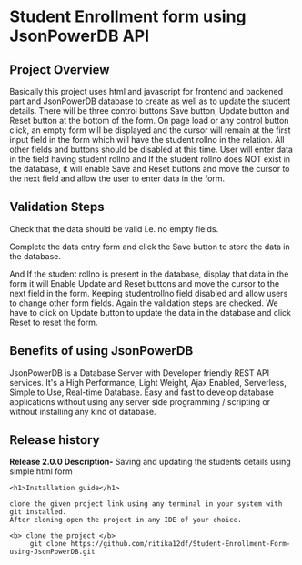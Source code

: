 <h1> Student Enrollment form using JsonPowerDB API</h1> 
  
  
  <h2> Project Overview </h2>
  Basically this project uses html and javascript for frontend and backened part and JsonPowerDB database to create as well as to update the student details.
 There will be three control buttons Save button, Update button and Reset button at the bottom of the form. On page load or any control button click, an empty form will be displayed and the cursor will remain at the first input field in the form which will have the student rollno in the relation. All other fields and buttons should be disabled at this time. User will enter data in the field having student rollno and If the student rollno does NOT exist in the database, it will enable Save and Reset buttons and move the cursor to the next field and allow the user to enter data in the form.
	
<h2> Validation Steps</h2>
 Check that the data should be valid i.e. no empty fields.
 
Complete the data entry form and click the Save button to store the data in the database.
	
And If the student rollno is present in the database, display that data in the form it will Enable Update and Reset buttons and move the cursor to the next field in the form. Keeping studentrollno field disabled and allow users to change other form fields.
Again the validation steps are checked. We have to click on Update button to update the data in the database and click Reset to reset the form.

  <h2> Benefits of using JsonPowerDB </h2>	
  JsonPowerDB is a Database Server with Developer friendly REST API services.
  It's a High Performance, Light Weight, Ajax Enabled, Serverless, Simple to Use, Real-time Database.
  Easy and fast to develop database applications without using any server side programming / scripting or without installing any kind of database.
  
  <h2>Release history</h2>
<b> Release 2.0.0 Description-</b>
 Saving and updating the students details using simple html form
 
	
	<h1>Installation guide</h1>
	
	clone the given project link using any terminal in your system with git installed. 
	After cloning open the project in any IDE of your choice.
	
	<b> clone the project </b>
         git clone https://github.com/ritika12df/Student-Enrollment-Form-using-JsonPowerDB.git
